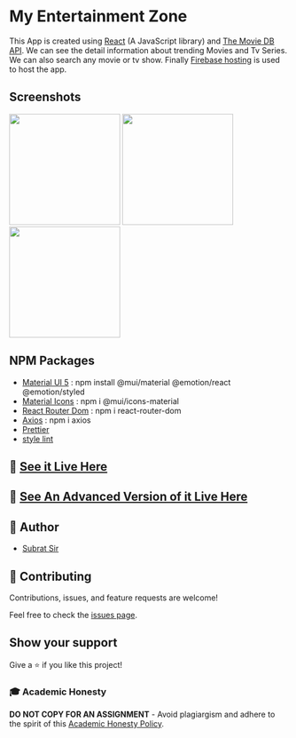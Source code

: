 # My Entertainment Zone

This App is created using [React](https://reactjs.org/) (A JavaScript library) and [The Movie DB API](https://www.themoviedb.org/). We can see the detail information about trending Movies and Tv Series. We can also search any movie or tv show. Finally [Firebase hosting](https://firebase.google.com/docs/hosting) is used to host the app.

## Screenshots
<div>
<img src="https://github.com/subratsir/Entertainment-Zone/blob/main/images/trendingpage.JPG" width="200">
<img src="https://github.com/subratsir/Entertainment-Zone/blob/main/images/searchpage.JPG" width="200">
<img src="https://github.com/subratsir/Entertainment-Zone/blob/main/images/about-page.JPG" width="200">
</div>

## NPM Packages
- [Material UI 5](https://mui.com/getting-started/installation/) : npm install @mui/material @emotion/react @emotion/styled
- [Material Icons](https://mui.com/components/material-icons/) : npm i @mui/icons-material
- [React Router Dom](#) : npm i react-router-dom
- [Axios](https://www.npmjs.com/package/axios) : npm i axios
- [Prettier](https://www.npmjs.com/package/prettier)
- [style lint](#)

## 🧰 [See it Live Here](https://entertainment-zone-react-app.web.app/)
## 🧰 [See An Advanced Version of it Live Here](https://my-entertainment-zone.web.app/)

## 👋 Author
- [Subrat Sir](https://github.com/subratsir)

## 🤝 Contributing

Contributions, issues, and feature requests are welcome!

Feel free to check the [issues page](https://github.com/subratsir/Entertainment-Zone/issues).

## Show your support

Give a ⭐️ if you like this project!


### 🎓 Academic Honesty

**DO NOT COPY FOR AN ASSIGNMENT** - Avoid plagiargism and adhere to the spirit of this [Academic Honesty Policy](https://www.freecodecamp.org/news/academic-honesty-policy/).
